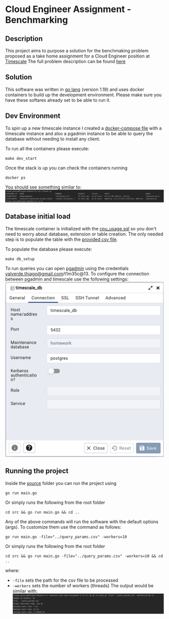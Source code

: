 
# Cloud Engineer Assignment - Benchmarking

## Description
This project aims to purpose a solution for the benchmaking problem proposed as a 
take home assignment for a Cloud Engineer position at [Timescale](https://www.timescale.com/)
The full problem description can be found [here](./docs/PROBLEM.md)

## Solution
This software was written in [go lang](https://go.dev/) (version 1.19) and uses docker containers to 
build up the development environment. Please make sure you have these softares already set to be able 
to run it.

## Dev Environment
To spin up a new timescale instance I created a [docker-compose file](./docker/docker-compose.yml) with a timescale 
instance and also a pgadmin instance to be able to query the database without needing to install any client. 

To run all the containers please execute:
```shell
make dev_start
```
Once the stack is up you can check the containers running
```shell
docker ps
```
You should see something similar to:
![Docker ps command](./docs/img/docker_ps_ss.png)

## Database initial load
The timescale container is initialized with the [cpu_usage.sql](./docker/db-init-scripts/cpu_usage.sql) so 
you don't need to worry about database, extension or table creation. The only needed step is to populate the table 
with the [provided csv file](./docker/db-init-scripts/cpu_usage.csv).

To populate the database please execute:
```shell
make db_setup
```

To run queries you can open [pgadmin](http://localhost) using the credentials valverde.thiago@gmail.com/t1m35c@13.
To configure the connection between pgadmin and timescale use the following settings:
![pgadmin connection settings](./docs/img/pg_admin_settings_ss.png)

## Running the project
Inside the [source](./src) folder you can run the project using
```shell
go run main.go 
```
Or simply runs the following from the root folder
```shell
cd src && go run main.go && cd ..
```
Any of the above commands will run the software with the default options (args). To customize them use the command as follows:
```shell
go run main.go -file="../query_params.csv" -workers=10

```
Or simply runs the following from the root folder
```shell
cd src && go run main.go -file="../query_params.csv" -workers=10 && cd ..
```

where:
- `-file` sets the path for the csv file to be processed
- `-workers` sets the number of workers (threads)
The output would be similar with:
![Program output](./docs/img/output_ss.png)
